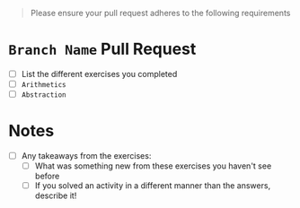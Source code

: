 > Please ensure your pull request adheres to the following requirements 

# `Branch Name` Pull Request
 - [ ] List the different exercises you completed
 - [ ] `Arithmetics`
 - [ ] `Abstraction`

# Notes
 - [ ] Any takeaways from the exercises:
   - [ ] What was something new from these exercises you haven't see before 
   - [ ] If you solved an activity in a different manner than the answers, describe it!
